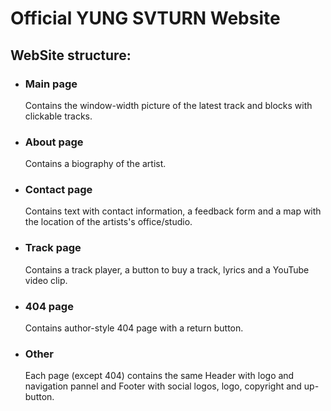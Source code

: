 # Official YUNG SVTURN Website

## WebSite structure:

* ### Main page
    Contains the window-width picture
    of the latest track and 
    blocks with clickable tracks.
* ### About page
    Contains a biography of the artist.
* ### Contact page
    Contains text with contact information,
     a feedback form and a map with the location
      of the artists's office/studio.
* ### Track page
    Contains a track player, a button to buy a track,
     lyrics and a YouTube video clip.
* ### 404 page
    Contains author-style 404 page with a return button.

* ### Other
    Each page (except 404) contains the same 
    Header with logo and navigation pannel and
    Footer with social logos, logo, copyright and up-button. 
